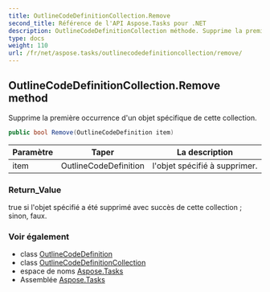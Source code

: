 ```yaml
---
title: OutlineCodeDefinitionCollection.Remove
second_title: Référence de l'API Aspose.Tasks pour .NET
description: OutlineCodeDefinitionCollection méthode. Supprime la première occurrence dun objet spécifique de cette collection.
type: docs
weight: 110
url: /fr/net/aspose.tasks/outlinecodedefinitioncollection/remove/
---
```

## OutlineCodeDefinitionCollection.Remove method

Supprime la première occurrence d'un objet spécifique de cette collection.

```csharp
public bool Remove(OutlineCodeDefinition item)
```

| Paramètre | Taper | La description |
| --- | --- | --- |
| item | OutlineCodeDefinition | l'objet spécifié à supprimer. |

### Return_Value

true si l'objet spécifié a été supprimé avec succès de cette collection ; sinon, faux.

### Voir également

* class [OutlineCodeDefinition](../../outlinecodedefinition/)
* class [OutlineCodeDefinitionCollection](../)
* espace de noms [Aspose.Tasks](../../outlinecodedefinitioncollection/)
* Assemblée [Aspose.Tasks](../../../)


